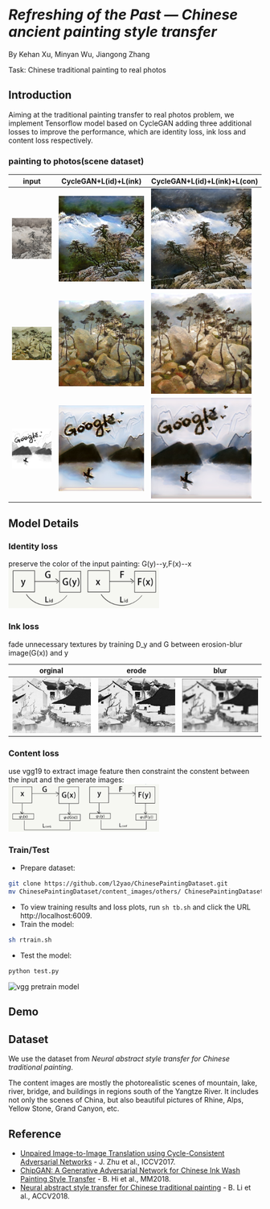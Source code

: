 # *Refreshing of the Past — Chinese ancient painting style transfer*
By Kehan Xu, Minyan Wu, Jiangong Zhang

Task: Chinese traditional painting to real photos  

## Introduction
Aiming at the traditional painting transfer to real photos problem, we implement Tensorflow model based on CycleGAN adding three additional losses to improve the performance, which are identity loss, ink loss and content loss respectively.  
### painting to photos(scene dataset)

|input|CycleGAN+L(id)+L(ink)|CycleGAN+L(id)+L(ink)+L(con)|
|---|----|-----|
|<img src='imgs/mount.jpg' width='200'>| <img src='imgs/mount_2loss.jpg' width='200'>| <img src='imgs/mount_3loss.jpg' width='200'>|
|<img src='imgs/stone.jpg' width='200'>| <img src='imgs/stone_2loss.jpg' width='200'>| <img src='imgs/stone_3loss.jpg' width='200'>|
|<img src='imgs/draw.jpg' width='200'>| <img src='imgs/draw_2loss.jpg' width='200'>| <img src='imgs/draw_3loss.jpg' width='200'>|

## Model Details
### Identity loss  
preserve the color of the input painting: G(y)--y,F(x)--x    
<img src='imgs/id-loss.png' width='300'>
### Ink loss  
fade unnecessary textures by training D_y and G between erosion-blur image(G(x)) and y  

|orginal|erode|blur|
|---|----|-----|
|<img src='imgs/test.jpg' width='200'>| <img src='imgs/erode.jpg' width='200'>| <img src='imgs/blur.jpg' width='200'>|

### Content loss  
use vgg19 to extract image feature then constraint the constent between the input and the generate images:   
<img src='imgs/content-loss.png' width='300'>
### Train/Test
- Prepare dataset:
```bash
git clone https://github.com/l2yao/ChinesePaintingDataset.git  
mv ChinesePaintingDataset/content_images/others/ ChinesePaintingDataset/content_images/main/
```
- To view training results and loss plots, run `sh tb.sh` and click the URL http://localhost:6009.
- Train the model:
```bash
sh rtrain.sh
```
- Test the model:
```bash
python test.py

```
![vgg pretrain model](http://www.vlfeat.org/matconvnet/models/imagenet-vgg-verydeep-19.mat)
## Demo 

## Dataset
We use the dataset from *Neural abstract style transfer for Chinese traditional painting*. 

The content images are mostly the photorealistic scenes of mountain, lake, river, bridge, and buildings in regions south of the Yangtze River. It includes not only the scenes of China, but also beautiful pictures of Rhine, Alps, Yellow Stone, Grand Canyon, etc. 


## Reference
* [Unpaired Image-to-Image Translation using Cycle-Consistent Adversarial Networks](https://arxiv.org/pdf/1703.10593.pdf) - J. Zhu et al., ICCV2017.
* [ChipGAN: A Generative Adversarial Network for Chinese Ink Wash Painting Style Transfer](http://alumni.media.mit.edu/~shiboxin/files/He_MM18.pdf) - B. Hi et al., MM2018.
* [Neural abstract style transfer for Chinese traditional painting](https://arxiv.org/pdf/1812.03264.pdf) - B. Li et al., ACCV2018.
